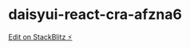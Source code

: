 # daisyui-react-cra-afzna6

[Edit on StackBlitz ⚡️](https://stackblitz.com/edit/daisyui-react-cra-tkyzao)